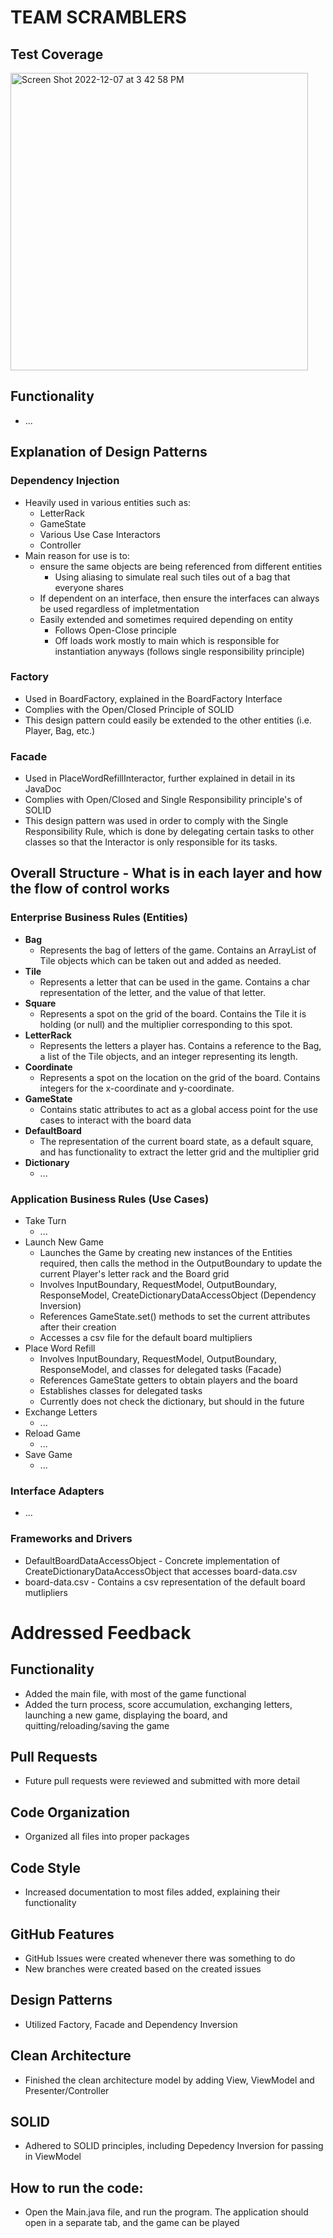# TEAM SCRAMBLERS 

## Test Coverage
<img width="476" alt="Screen Shot 2022-12-07 at 3 42 58 PM" src="https://user-images.githubusercontent.com/74324750/206292676-a3779840-ec4a-4246-bb51-66ecfafe9609.png">

## Functionality
- ...

## Explanation of Design Patterns

### Dependency Injection
- Heavily used in various entities such as:
  - LetterRack
  - GameState
  - Various Use Case Interactors
  - Controller
- Main reason for use is to:
  - ensure the same objects are being referenced from different entities
    - Using aliasing to simulate real such tiles out of a bag that everyone shares
  - If dependent on an interface, then ensure the interfaces can always be used regardless of impletmentation
  - Easily extended and sometimes required depending on entity
    - Follows Open-Close principle
    - Off loads work mostly to main which is responsible for instantiation anyways (follows single responsibility principle)

### Factory 
- Used in BoardFactory, explained in the BoardFactory Interface
- Complies with the Open/Closed Principle of SOLID
- This design pattern could easily be extended to the other entities (i.e. Player, Bag, etc.)

### Facade
- Used in PlaceWordRefillInteractor, further explained in detail in its JavaDoc
- Complies with Open/Closed and Single Responsibility principle's of SOLID
- This design pattern was used in order to comply with the Single Responsibility Rule, which is done by delegating certain tasks to other classes so that the Interactor is only responsible for its tasks.

## Overall Structure - What is in each layer and how the flow of control works

### Enterprise Business Rules (Entities)
- **Bag**
  - Represents the bag of letters of the game. Contains an ArrayList of Tile objects which can be taken out and added as needed.
- **Tile**
  - Represents a letter that can be used in the game. Contains a char representation of the letter, and the value of that letter.
- **Square**
  - Represents a spot on the grid of the board. Contains the Tile it is holding (or null) and the multiplier corresponding to this spot.
- **LetterRack**
  - Represents the letters a player has. Contains a reference to the Bag, a list of the Tile objects, and an integer representing its length.
- **Coordinate**
  - Represents a spot on the location on the grid of the board. Contains integers for the x-coordinate and y-coordinate.
- **GameState**
  - Contains static attributes to act as a global access point for the use cases to interact with the board data
- **DefaultBoard**
  - The representation of the current board state, as a default square, and has functionality to extract the letter grid and the multiplier grid
- **Dictionary**
  - ...

### Application Business Rules (Use Cases)
- Take Turn
  - ...
- Launch New Game
  - Launches the Game by creating new instances of the Entities required, then calls the method in the OutputBoundary to update the current Player's letter rack and the Board grid
  - Involves InputBoundary, RequestModel, OutputBoundary, ResponseModel, CreateDictionaryDataAccessObject (Dependency Inversion) 
  - References GameState.set() methods to set the current attributes after their creation
  - Accesses a csv file for the default board multipliers
- Place Word Refill
  - Involves InputBoundary, RequestModel, OutputBoundary, ResponseModel, and classes for delegated tasks (Facade)
  - References GameState getters to obtain players and the board
  - Establishes classes for delegated tasks
  - Currently does not check the dictionary, but should in the future
- Exchange Letters
  - ...
- Reload Game
  - ...
- Save Game
  - ...

### Interface Adapters
- ...

### Frameworks and Drivers
- DefaultBoardDataAccessObject - Concrete implementation of CreateDictionaryDataAccessObject that accesses board-data.csv
- board-data.csv - Contains a csv representation of the default board mutlipliers

# Addressed Feedback
## Functionality
  - Added the main file, with most of the game functional 
  - Added the turn process, score accumulation, exchanging letters, launching a new game, displaying the board, and quitting/reloading/saving the game
## Pull Requests
  - Future pull requests were reviewed and submitted with more detail
## Code Organization
  - Organized all files into proper packages
## Code Style
  - Increased documentation to most files added, explaining their functionality
## GitHub Features
  - GitHub Issues were created whenever there was something to do
  - New branches were created based on the created issues
## Design Patterns
  - Utilized Factory, Facade and Dependency Inversion
## Clean Architecture
  - Finished the clean architecture model by adding View, ViewModel and Presenter/Controller
## SOLID
  - Adhered to SOLID principles, including Depedency Inversion for passing in ViewModel

## How to run the code:
- Open the Main.java file, and run the program. The application should open in a separate tab, and the game can be played
